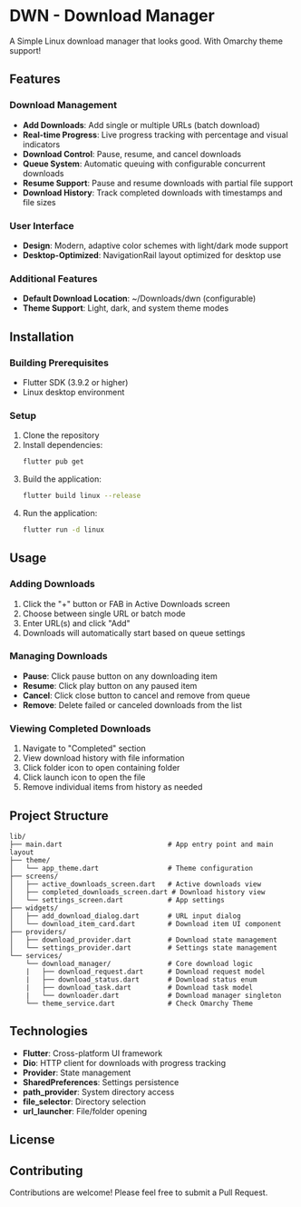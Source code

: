 # DWN - Download Manager

A Simple Linux download manager that looks good. With Omarchy theme support!

## Features

### Download Management
- **Add Downloads**: Add single or multiple URLs (batch download)
- **Real-time Progress**: Live progress tracking with percentage and visual indicators
- **Download Control**: Pause, resume, and cancel downloads
- **Queue System**: Automatic queuing with configurable concurrent downloads
- **Resume Support**: Pause and resume downloads with partial file support
- **Download History**: Track completed downloads with timestamps and file sizes

### User Interface
- **Design**: Modern, adaptive color schemes with light/dark mode support
- **Desktop-Optimized**: NavigationRail layout optimized for desktop use

### Additional Features
- **Default Download Location**: ~/Downloads/dwn (configurable)
- **Theme Support**: Light, dark, and system theme modes


## Installation

### Building Prerequisites
- Flutter SDK (3.9.2 or higher)
- Linux desktop environment

### Setup
1. Clone the repository
2. Install dependencies:
   ```bash
   flutter pub get
   ```
3. Build the application:
   ```bash
   flutter build linux --release
   ```
4. Run the application:
   ```bash
   flutter run -d linux
   ```

## Usage

### Adding Downloads
1. Click the "+" button or FAB in Active Downloads screen
2. Choose between single URL or batch mode
3. Enter URL(s) and click "Add"
4. Downloads will automatically start based on queue settings

### Managing Downloads
- **Pause**: Click pause button on any downloading item
- **Resume**: Click play button on any paused item
- **Cancel**: Click close button to cancel and remove from queue
- **Remove**: Delete failed or canceled downloads from the list

### Viewing Completed Downloads
1. Navigate to "Completed" section
2. View download history with file information
3. Click folder icon to open containing folder
4. Click launch icon to open the file
5. Remove individual items from history as needed


## Project Structure

```
lib/
├── main.dart                          # App entry point and main layout
├── theme/
│   └── app_theme.dart                 # Theme configuration
├── screens/
│   ├── active_downloads_screen.dart   # Active downloads view
│   ├── completed_downloads_screen.dart # Download history view
│   └── settings_screen.dart           # App settings
├── widgets/
│   ├── add_download_dialog.dart       # URL input dialog
│   └── download_item_card.dart        # Download item UI component
├── providers/
│   ├── download_provider.dart         # Download state management
│   └── settings_provider.dart         # Settings state management
└── services/
    └── download_manager/              # Core download logic
    |   ├── download_request.dart      # Download request model
    |   ├── download_status.dart       # Download status enum
    |   ├── download_task.dart         # Download task model
    |   └── downloader.dart            # Download manager singleton
    └── theme_service.dart             # Check Omarchy Theme
```

## Technologies

- **Flutter**: Cross-platform UI framework
- **Dio**: HTTP client for downloads with progress tracking
- **Provider**: State management
- **SharedPreferences**: Settings persistence
- **path_provider**: System directory access
- **file_selector**: Directory selection
- **url_launcher**: File/folder opening

## License


## Contributing

Contributions are welcome! Please feel free to submit a Pull Request.
